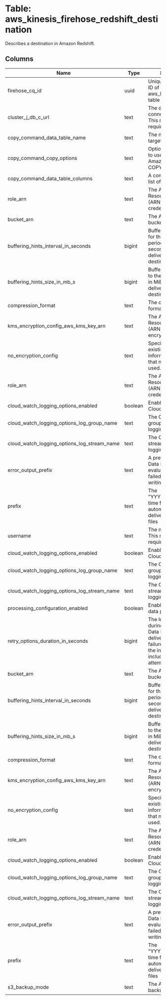 
# Table: aws_kinesis_firehose_redshift_destination
Describes a destination in Amazon Redshift.
## Columns
| Name        | Type           | Description  |
| ------------- | ------------- | -----  |
|firehose_cq_id|uuid|Unique CloudQuery ID of aws_kinesis_firehoses table (FK)|
|cluster_j_db_c_url|text|The database connection string.  This member is required.|
|copy_command_data_table_name|text|The name of the target table|
|copy_command_copy_options|text|Optional parameters to use with the Amazon Redshift COPY command|
|copy_command_data_table_columns|text|A comma-separated list of column names.|
|role_arn|text|The Amazon Resource Name (ARN) of the AWS credentials|
|bucket_arn|text|The ARN of the S3 bucket|
|buffering_hints_interval_in_seconds|bigint|Buffer incoming data for the specified period of time, in seconds, before delivering it to the destination|
|buffering_hints_size_in_mb_s|bigint|Buffer incoming data to the specified size, in MiBs, before delivering it to the destination|
|compression_format|text|The compression format|
|kms_encryption_config_aws_kms_key_arn|text|The Amazon Resource Name (ARN) of the encryption key|
|no_encryption_config|text|Specifically override existing encryption information to ensure that no encryption is used.|
|role_arn|text|The Amazon Resource Name (ARN) of the AWS credentials|
|cloud_watch_logging_options_enabled|boolean|Enables or disables CloudWatch logging.|
|cloud_watch_logging_options_log_group_name|text|The CloudWatch group name for logging|
|cloud_watch_logging_options_log_stream_name|text|The CloudWatch log stream name for logging|
|error_output_prefix|text|A prefix that Kinesis Data Firehose evaluates and adds to failed records before writing them to S3|
|prefix|text|The "YYYY/MM/DD/HH" time format prefix is automatically used for delivered Amazon S3 files|
|username|text|The name of the user.  This member is required.|
|cloud_watch_logging_options_enabled|boolean|Enables or disables CloudWatch logging.|
|cloud_watch_logging_options_log_group_name|text|The CloudWatch group name for logging|
|cloud_watch_logging_options_log_stream_name|text|The CloudWatch log stream name for logging|
|processing_configuration_enabled|boolean|Enables or disables data processing.|
|retry_options_duration_in_seconds|bigint|The length of time during which Kinesis Data Firehose retries delivery after a failure, starting from the initial request and including the first attempt|
|bucket_arn|text|The ARN of the S3 bucket|
|buffering_hints_interval_in_seconds|bigint|Buffer incoming data for the specified period of time, in seconds, before delivering it to the destination|
|buffering_hints_size_in_mb_s|bigint|Buffer incoming data to the specified size, in MiBs, before delivering it to the destination|
|compression_format|text|The compression format|
|kms_encryption_config_aws_kms_key_arn|text|The Amazon Resource Name (ARN) of the encryption key|
|no_encryption_config|text|Specifically override existing encryption information to ensure that no encryption is used.|
|role_arn|text|The Amazon Resource Name (ARN) of the AWS credentials|
|cloud_watch_logging_options_enabled|boolean|Enables or disables CloudWatch logging.|
|cloud_watch_logging_options_log_group_name|text|The CloudWatch group name for logging|
|cloud_watch_logging_options_log_stream_name|text|The CloudWatch log stream name for logging|
|error_output_prefix|text|A prefix that Kinesis Data Firehose evaluates and adds to failed records before writing them to S3|
|prefix|text|The "YYYY/MM/DD/HH" time format prefix is automatically used for delivered Amazon S3 files|
|s3_backup_mode|text|The Amazon S3 backup mode.|
